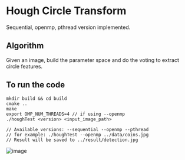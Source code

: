 # Hough Circle Transform
Sequential, openmp, pthread version implemented.

## Algorithm
Given an image, build the parameter space and do the voting to extract circle features.


## To run the code
```
mkdir build && cd build
cmake ..
make
export OMP_NUM_THREADS=4 // if using --openmp
./houghTest <version> <input_image_path>

// Available versions: --sequential --openmp --pthread
// for example: ./houghTest --openmp ../data/coins.jpg
// Result will be saved to ../result/detection.jpg
```

![image](https://github.com/KaiwenJon/Parallel-Programming-Models/assets/70893513/e78f5b63-1445-4ef4-b6a9-dca97c7f82c0)

